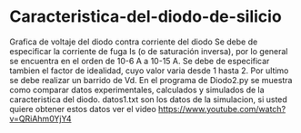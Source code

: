 # Caracteristica-del-diodo-de-silicio
Grafica de voltaje del diodo contra corriente del diodo
Se debe de especificar la corriente de fuga Is (o de saturación inversa), por lo general 
se encuentra en el orden de 10-6 A a 10-15 A.
Se debe de especificar tambien el factor de idealidad, cuyo valor varia desde 1 hasta 2. 
Por ultimo se debe realizar un barrido de Vd. 
En el programa de Diodo2.py se muestra como comparar datos experimentales, calculados y simulados de la caracteristica del diodo.
datos1.txt son los datos de la simulacion, si usted quiere obtener estos datos ver el video https://www.youtube.com/watch?v=QRiAhm0YjY4
